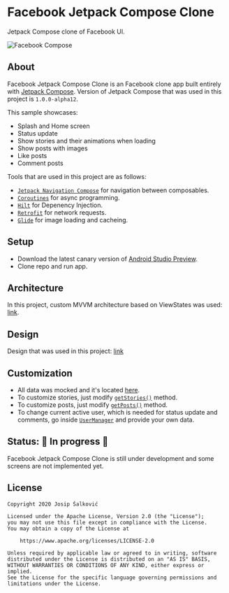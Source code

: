 # Facebook Jetpack Compose Clone
Jetpack Compose clone of Facebook UI.

![Facebook Compose](https://josipsalkovic.com/facebook_compose.png)

## About
Facebook Jetpack Compose Clone is an Facebook clone app built entirely with [Jetpack Compose](https://developer.android.com/jetpack/compose). Version of Jetpack Compose that was used in this project is `1.0.0-alpha12`.

This sample showcases:
* Splash and Home screen
* Status update
* Show stories and their animations when loading
* Show posts with images
* Like posts
* Comment posts

Tools that are used in this project are as follows:
* [`Jetpack Navigation Compose`](https://developer.android.com/jetpack/compose/navigation) for navigation between composables.
* [`Coroutines`](https://developer.android.com/kotlin/coroutines) for async programming.
* [`Hilt`](https://developer.android.com/training/dependency-injection/hilt-android) for Depenency Injection.
* [`Retrofit`](https://square.github.io/retrofit/) for network requests.
* [`Glide`](https://bumptech.github.io/glide/) for image loading and cacheing.

## Setup 
* Download the latest canary version of [Android Studio Preview](https://developer.android.com/studio/preview).
* Clone repo and run app.

## Architecture
In this project, custom MVVM architecture based on ViewStates was used: [link](https://infinum.com/the-capsized-eight/MVVM-architecture).

## Design
Design that was used in this project: [link](https://www.behance.net/gallery/103521467/Facebook-2020-Redesign-mobile-app)

## Customization
* All data was mocked and it's located [here](https://github.com/jsalkovic/Facebook-Compose-App/blob/master/app/src/main/java/hr/josip/facebook/data/common/Mock.kt).
* To customize stories, just modify [`getStories()`](https://github.com/jsalkovic/Facebook-Compose-App/blob/master/app/src/main/java/hr/josip/facebook/data/common/Mock.kt) method.
* To customize posts, just modify [`getPosts()`](https://github.com/jsalkovic/Facebook-Compose-App/blob/master/app/src/main/java/hr/josip/facebook/data/common/Mock.kt) method.
* To change current active user, which is needed for status update and comments, go inside [`UserManager`](https://github.com/jsalkovic/Facebook-Compose-App/blob/master/app/src/main/java/hr/josip/facebook/shared/manager/user/UserManagerImpl.kt) and provide your own data.

## Status: 🚧 In progress 🚧

Facebook Jetpack Compose Clone is still under development and some screens are not implemented yet.

## License

```
Copyright 2020 Josip Šalković

Licensed under the Apache License, Version 2.0 (the "License");
you may not use this file except in compliance with the License.
You may obtain a copy of the License at

    https://www.apache.org/licenses/LICENSE-2.0

Unless required by applicable law or agreed to in writing, software
distributed under the License is distributed on an "AS IS" BASIS,
WITHOUT WARRANTIES OR CONDITIONS OF ANY KIND, either express or implied.
See the License for the specific language governing permissions and
limitations under the License.
```

